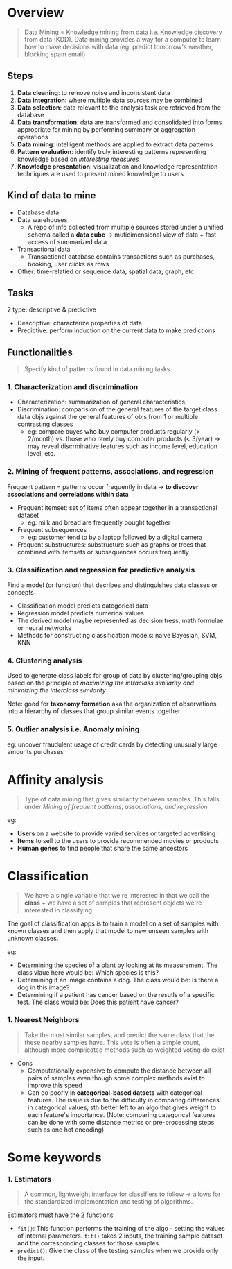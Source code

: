 # Overview
> Data Mining = Knowledge mining from data i.e. Knowledge discovery from data (KDD). Data mining provides a way for a computer to learn how to make decisions with data (eg: predict tomorrow's weather, blocking spam email)

## Steps
1. **Data cleaning**: to remove noise and inconsistent data
2. **Data integration**: where multiple data sources may be combined
3. **Data selection**: data relevant to the analysis task are retrieved from the database
4. **Data transformation**: data are transformed and consolidated into forms appropriate for mining by performing summary or aggregation operations
5. **Data mining**: intelligent methods are applied to extract data patterns
6. **Pattern evaluation**: identify truly interesting patterns representing knowledge based on *interesting measures*
7. **Knowledge presentation**: visualization and knowledge representation techniques are used to present mined knowledge to users

## Kind of data to mine
- Database data
- Data warehouses
    - A repo of info collected from multiple sources stored under a unified schema called a **data cube** -> mutidimensional view of data + fast access of summarized data
- Transactional data
    - Transactional database contains transactions such as purchases, booking, user clicks as rows    
- Other: time-relatied or sequence data, spatial data, graph, etc.

## Tasks
2 type: descriptive & predictive
- Descriptive: characterize properties of data
- Predictive: perform induction on the current data to make predictions

## Functionalities
> Specify kind of patterns found in data mining tasks
### 1. Characterization and discrimination
- Characterization: summarization of general characteristics
- Discrimination: comparision of the general features of the target class data objs against the general features of objs from 1 or multiple contrasting classes
    - eg: compare buyes who buy computer products regularly (> 2/month) vs. those who rarely buy computer products (< 3/year) -> may reveal discrminative features such as income level, education level, etc.

### 2. Mining of frequent patterns, associations, and regression
Frequent pattern = patterns occur frequently in data -> **to discover associations and correlations within data**
- Frequent itemset: set of items often appear together in a transactional dataset
    - eg: milk and bread are frequently bought together
- Frequent subsequences
    - eg: customer tend to by a laptop followed by a digital camera
- Frequent substructures: substructure such as graphs or trees that combined with itemsets or subsequences occurs frequently

### 3. Classification and regression for predictive analysis
Find a model (or function) that decribes and distinguishes data classes or concepts
- Classification model predicts categorical data
- Regression model predicts numerical values
- The derived model maybe represented as decision tress, math formulae or neural networks
- Methods for constructing classification models: naive Bayesian, SVM, KNN

### 4. Clustering analysis
Used to generate class labels for group of data by clustering/grouping objs based on the principle of *maximizing the intraclass similarity and minimizing the interclass similarity*

Note: good for **taxonomy formation** aka the organization of observations into a hierarchy of classes that group similar events together

### 5. Outlier analysis i.e. Anomaly mining
eg: uncover fraudulent usage of credit cards by detecting unusually large amounts purchases

# Affinity analysis
> Type of data mining that gives similarity between samples. This falls under *Mining of frequent patterns, associations, and regression*

eg: 
- **Users** on a website to provide varied services or targeted advertising
- **Items** to sell to the users to provide recommended movies or products
- **Human genes** to find people that share the same ancestors

# Classification
> We have a single variable that we're interested in that we call the **class** + we have a set of samples that represent objects we're interested in classifying.

The goal of classification apps is to train a model on a set of samples with known classes and then apply that model to new unseen samples with unknown classes.

eg:
- Determining the species of a plant by looking at its measurement. The class vlaue here would be: Which species is this?
- Determining if an image contains a dog. The class would be: Is there a dog in this image?
- Determining if a patient has cancer based on the resutls of a specific test. The class would be: Does this patient have cancer?

### 1. Nearest Neighbors
> Take the most similar samples, and predict the same class that the these nearby samples have. This vote is often a simple count, although more complicated methods such as weighted voting do exist

- Cons
  - Computationally expensive to compute the distance between all pairs of samples even though some complex methods exist to improve this speed
  - Can do poorly in **categorical-based datsets** with categorical features. The issue is due to the difficulty in comparing differences in categorical values, sth better left to an algo that gives weight to each feature's importance. (Note: comparing categorical features can be done with some distance metrics or pre-processing steps such as one hot encoding)


# Some keywords
### 1. Estimators
> A common, lightweight interface for classifiers to follow &rightarrow; allows for the standardized implementation and testing of algorithms. 

Estimators must have the 2 functions
- `fit()`: This function performs the training of the algo - setting the values of internal parameters. `fit()` takes 2 inputs, the training sample dataset and the corresponding classes for those samples.
- `predict()`: Give the class of the testing samples when we provide only the input. 